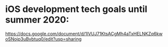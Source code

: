# iOS development tech goals until summer 2020:

https://docs.google.com/document/d/1lVUJ71KtsACgMh4aTxHELNKZq6kwoSNojp3uBvbtuq0/edit?usp=sharing
